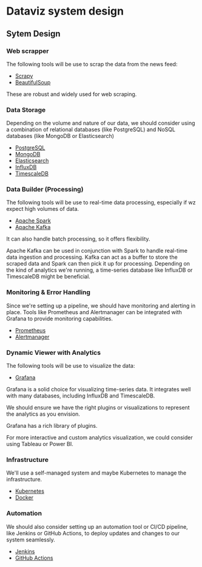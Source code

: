 # Dataviz system design

## Sytem Design

### Web scrapper

The following tools will be use to scrap the data from the news feed:

- [Scrapy](https://scrapy.org/)
- [BeautifulSoup](https://www.crummy.com/software/BeautifulSoup/bs4/doc/)

These are robust and widely used for web scraping.

### Data Storage

Depending on the volume and nature of our data, we should consider using a combination of relational databases (like PostgreSQL) and NoSQL databases (like MongoDB or Elasticsearch)

- [PostgreSQL](https://www.postgresql.org/)
- [MongoDB](https://www.mongodb.com/)
- [Elasticsearch](https://www.elastic.co/)
- [InfluxDB](https://www.influxdata.com/)
- [TimescaleDB](https://www.timescale.com/)

### Data Builder (Processing)

The following tools will be use to real-time data processing, especially if wz expect high volumes of data.

- [Apache Spark](https://spark.apache.org/)
- [Apache Kafka](https://kafka.apache.org/)

It can also handle batch processing, so it offers flexibility.

Apache Kafka can be used in conjunction with Spark to handle real-time data ingestion and processing.
Kafka can act as a buffer to store the scraped data and Spark can then pick it up for processing.
Depending on the kind of analytics we're running, a time-series database like InfluxDB or TimescaleDB might be beneficial.

### Monitoring & Error Handling

Since we're setting up a pipeline, we should have monitoring and alerting in place. Tools like Prometheus and Alertmanager can be integrated with Grafana to provide monitoring capabilities.

- [Prometheus](https://prometheus.io/)
- [Alertmanager](https://prometheus.io/docs/alerting/latest/alertmanager/)

### Dynamic Viewer with Analytics

The following tools will be use to visualize the data:

- [Grafana](https://grafana.com/)

Grafana is a solid choice for visualizing time-series data. It integrates well with many databases, including InfluxDB and TimescaleDB.

We should ensure we have the right plugins or visualizations to represent the analytics as you envision.

Grafana has a rich library of plugins.

For more interactive and custom analytics visualization, we could consider using Tableau or Power BI.

### Infrastructure

We'll use a self-managed system and maybe Kubernetes to manage the infrastructure.

- [Kubernetes](https://kubernetes.io/)
- [Docker](https://www.docker.com/)

### Automation

We should also consider setting up an automation tool or CI/CD pipeline, like Jenkins or GitHub Actions, to deploy updates and changes to our system seamlessly.

- [Jenkins](https://www.jenkins.io/)
- [GitHub Actions](https://github.com)
